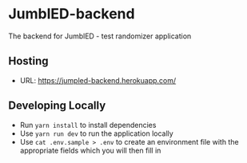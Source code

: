 # JumblED-backend

The backend for JumblED - test randomizer application

## Hosting

- URL: https://jumpled-backend.herokuapp.com/

## Developing Locally

- Run `yarn install` to install dependencies
- Use `yarn run dev` to run the application locally
- Use `cat .env.sample > .env` to create an environment file with the appropriate fields which you will then fill in
